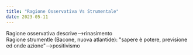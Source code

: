 ```yaml
---
title: "Ragione Osservativa Vs Strumentale"
date: 2023-05-11
---
```

Ragione osservativa descrive-->rinasimento  
Ragione strumentle (Bacone, nuova atlantide): "sapere è potere, previsione ed onde azione"-->positivismo  
